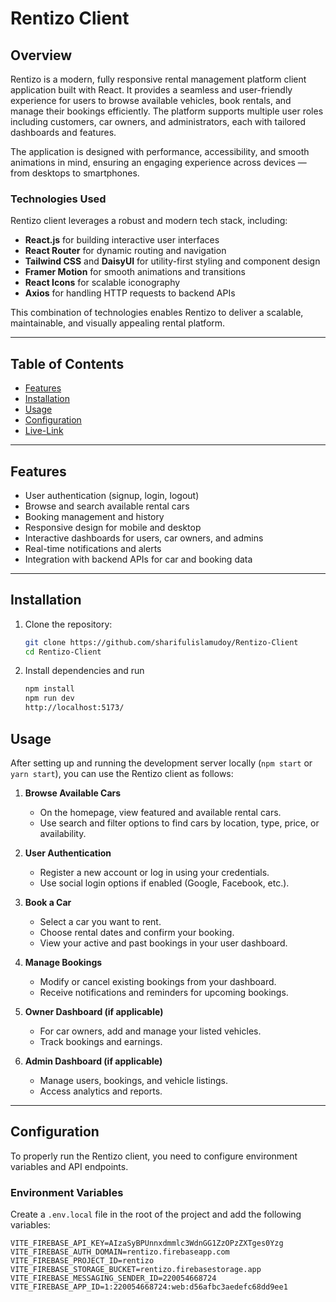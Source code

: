 # Rentizo Client

## Overview

Rentizo is a modern, fully responsive rental management platform client application built with React. It provides a seamless and user-friendly experience for users to browse available vehicles, book rentals, and manage their bookings efficiently. The platform supports multiple user roles including customers, car owners, and administrators, each with tailored dashboards and features.

The application is designed with performance, accessibility, and smooth animations in mind, ensuring an engaging experience across devices — from desktops to smartphones.

### Technologies Used

Rentizo client leverages a robust and modern tech stack, including:

- **React.js** for building interactive user interfaces
- **React Router** for dynamic routing and navigation
- **Tailwind CSS** and **DaisyUI** for utility-first styling and component design
- **Framer Motion** for smooth animations and transitions
- **React Icons** for scalable iconography
- **Axios** for handling HTTP requests to backend APIs

This combination of technologies enables Rentizo to deliver a scalable, maintainable, and visually appealing rental platform.


---

## Table of Contents
- [Features](#features)
- [Installation](#installation)
- [Usage](#usage)
- [Configuration](#configuration)
- [Live-Link](https://rentizo.web.app/)

---

## Features

- User authentication (signup, login, logout)
- Browse and search available rental cars
- Booking management and history
- Responsive design for mobile and desktop
- Interactive dashboards for users, car owners, and admins
- Real-time notifications and alerts
- Integration with backend APIs for car and booking data

---

## Installation

1. Clone the repository:
   ```bash
   git clone https://github.com/sharifulislamudoy/Rentizo-Client
   cd Rentizo-Client

2. Install dependencies and run
   ```bash
   npm install
   npm run dev
   http://localhost:5173/

## Usage

After setting up and running the development server locally (`npm start` or `yarn start`), you can use the Rentizo client as follows:

1. **Browse Available Cars**  
   - On the homepage, view featured and available rental cars.
   - Use search and filter options to find cars by location, type, price, or availability.

2. **User Authentication**  
   - Register a new account or log in using your credentials.
   - Use social login options if enabled (Google, Facebook, etc.).

3. **Book a Car**  
   - Select a car you want to rent.
   - Choose rental dates and confirm your booking.
   - View your active and past bookings in your user dashboard.

4. **Manage Bookings**  
   - Modify or cancel existing bookings from your dashboard.
   - Receive notifications and reminders for upcoming bookings.

5. **Owner Dashboard (if applicable)**  
   - For car owners, add and manage your listed vehicles.
   - Track bookings and earnings.

6. **Admin Dashboard (if applicable)**  
   - Manage users, bookings, and vehicle listings.
   - Access analytics and reports.

---

## Configuration

To properly run the Rentizo client, you need to configure environment variables and API endpoints.

### Environment Variables

Create a `.env.local` file in the root of the project and add the following variables:

   ```env.local
   VITE_FIREBASE_API_KEY=AIzaSyBPUnnxdmmlc3WdnGG1ZzOPzZXTges0Yzg
   VITE_FIREBASE_AUTH_DOMAIN=rentizo.firebaseapp.com
   VITE_FIREBASE_PROJECT_ID=rentizo
   VITE_FIREBASE_STORAGE_BUCKET=rentizo.firebasestorage.app
   VITE_FIREBASE_MESSAGING_SENDER_ID=220054668724
   VITE_FIREBASE_APP_ID=1:220054668724:web:d56afbc3aedefc68dd9ee1
